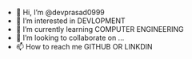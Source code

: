 - 👋 Hi, I’m @devprasad0999
- 👀 I’m interested in DEVLOPMENT 
- 🌱 I’m currently learning COMPUTER ENGINEERING 
- 💞️ I’m looking to collaborate on ...
- 📫 How to reach me GITHUB OR LINKDIN 

<!---
devprasad0999/devprasad0999 is a ✨ special ✨ repository because its `README.md` (this file) appears on your GitHub profile.
You can click the Preview link to take a look at your changes.
--->
